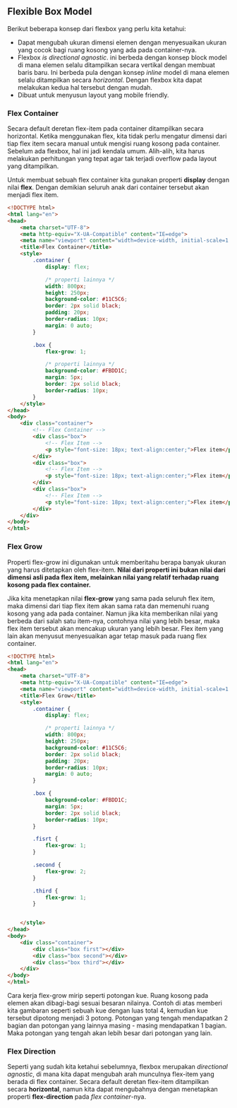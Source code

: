 ## Flexible Box Model

Berikut beberapa konsep dari flexbox yang perlu kita ketahui:

- Dapat mengubah ukuran dimensi elemen dengan menyesuaikan ukuran yang cocok bagi ruang kosong yang ada pada container-nya.
- Flexbox *is directional agnostic*. ini berbeda dengan konsep block model di mana elemen selalu ditampilkan secara vertikal dengan membuat baris baru. Ini berbeda pula dengan konsep *inline* model di mana elemen selalu ditampilkan secara *horizontal*. Dengan flexbox kita dapat melakukan kedua hal tersebut dengan mudah.
- Dibuat untuk menyusun layout yang mobile friendly.

### Flex Container

Secara default deretan flex-item pada container ditampilkan secara horizontal. Ketika menggunakan flex, kita tidak perlu mengatur dimensi dari tiap flex item secara manual untuk mengisi ruang kosong pada container. Sebelum ada flexbox, hal ini jadi kendala umum. Alih-alih, kita harus melakukan perhitungan yang tepat agar tak terjadi overflow pada layout yang ditampilkan.

Untuk membuat sebuah flex container kita gunakan properti **display** dengan nilai **flex**. Dengan demikian seluruh anak dari container tersebut akan menjadi flex item.

```html
<!DOCTYPE html>
<html lang="en">
<head>
    <meta charset="UTF-8">
    <meta http-equiv="X-UA-Compatible" content="IE=edge">
    <meta name="viewport" content="width=device-width, initial-scale=1.0">
    <title>Flex Container</title>
    <style>
        .container {
            display: flex;

            /* properti lainnya */
            width: 800px;
            height: 250px;
            background-color: #11C5C6;
            border: 2px solid black;
            padding: 20px;
            border-radius: 10px;
            margin: 0 auto;
        }

        .box {
            flex-grow: 1;

            /* properti lainnya */
            background-color: #FBDD1C;
            margin: 5px;
            border: 2px solid black;
            border-radius: 10px;
        }
    </style>
</head>
<body>
    <div class="container">
        <!-- Flex Container -->
        <div class="box">
            <!-- Flex Item -->
            <p style="font-size: 18px; text-align:center;">Flex item</p>
        </div>
        <div class="box">
            <!-- Flex Item -->
            <p style="font-size: 18px; text-align:center;">Flex item</p>
        </div>
        <div class="box">
            <!-- Flex Item -->
            <p style="font-size: 18px; text-align:center;">Flex item</p>
        </div>
    </div>
</body>
</html>
```

### Flex Grow

Properti flex-grow ini digunakan untuk memberitahu berapa banyak ukuran yang harus ditetapkan oleh flex-item. **Nilai dari properti ini bukan nilai dari dimensi asli pada flex item, melainkan nilai yang relatif terhadap ruang kosong pada flex container.**

Jika kita menetapkan nilai **flex-grow** yang sama pada seluruh flex item, maka dimensi dari tiap flex item akan sama rata dan memenuhi ruang kosong yang ada pada container. Namun jika kita memberikan nilai yang berbeda dari salah satu item-nya, contohnya nilai yang lebih besar, maka flex item tersebut akan mencakup ukuran yang lebih besar. Flex item yang lain akan menyusut menyesuaikan agar tetap masuk pada ruang flex container.

```html
<!DOCTYPE html>
<html lang="en">
<head>
    <meta charset="UTF-8">
    <meta http-equiv="X-UA-Compatible" content="IE=edge">
    <meta name="viewport" content="width=device-width, initial-scale=1.0">
    <title>Flex Grow</title>
    <style>
        .container {
            display: flex;

            /* properti lainnya */
            width: 800px;
            height: 250px;
            background-color: #11C5C6;
            border: 2px solid black;
            padding: 20px;
            border-radius: 10px;
            margin: 0 auto;
        }

        .box {
            background-color: #FBDD1C;
            margin: 5px;
            border: 2px solid black;
            border-radius: 10px;
        }

        .fisrt {
            flex-grow: 1;
        }

        .second {
            flex-grow: 2;
        }

        .third {
            flex-grow: 1;
        }


    </style>
</head>
<body>
    <div class="container">
        <div class="box first"></div>
        <div class="box second"></div>
        <div class="box third"></div>
    </div>
</body>
</html>
```

Cara kerja flex-grow mirip seperti potongan kue. Ruang kosong pada elemen akan dibagi-bagi sesuai besaran nilainya. Contoh di atas memberi kita gambaran seperti sebuah kue dengan luas total 4, kemudian kue tersebut dipotong menjadi 3 potong. Potongan yang tengah mendapatkan 2 bagian dan potongan yang lainnya masing - masing mendapatkan 1 bagian. Maka potongan yang tengah akan lebih besar dari potongan yang lain.

### Flex Direction

Seperti yang sudah kita ketahui sebelumnya, flexbox merupakan *directional agnostic*, di mana kita dapat mengubah arah munculnya flex-item yang berada di flex container. Secara default deretan flex-item ditampilkan secara **horizontal**, namun kita dapat mengubahnya dengan menetapkan properti **flex-direction** pada *flex container*-nya.